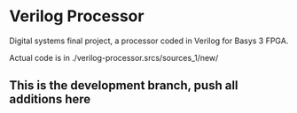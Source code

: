 # Verilog Processor
Digital systems final project, a processor coded in Verilog for Basys 3 FPGA.

Actual code is in ./verilog-processor.srcs/sources_1/new/

## This is the development branch, push all additions here

